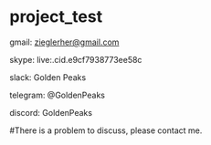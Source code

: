 # project_test

gmail: zieglerher@gmail.com

skype: live:.cid.e9cf7938773ee58c

slack: Golden Peaks

telegram: @GoldenPeaks

discord: GoldenPeaks

#There is a problem to discuss, please contact me.


